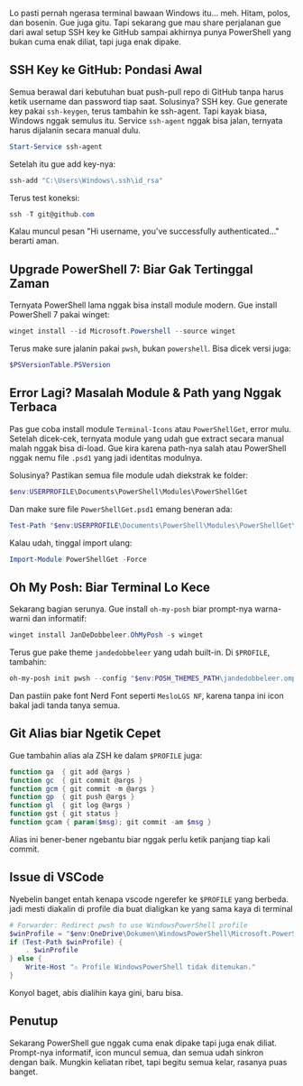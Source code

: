 
Lo pasti pernah ngerasa terminal bawaan Windows itu... meh. Hitam, polos, dan bosenin. Gue juga gitu. Tapi sekarang gue mau share perjalanan gue dari awal setup SSH key ke GitHub sampai akhirnya punya PowerShell yang bukan cuma enak diliat, tapi juga enak dipake. 

## SSH Key ke GitHub: Pondasi Awal

Semua berawal dari kebutuhan buat push-pull repo di GitHub tanpa harus ketik username dan password tiap saat. Solusinya? SSH key. Gue generate key pakai `ssh-keygen`, terus tambahin ke ssh-agent. Tapi kayak biasa, Windows nggak semulus itu. Service `ssh-agent` nggak bisa jalan, ternyata harus dijalanin secara manual dulu.

```powershell
Start-Service ssh-agent
```

Setelah itu gue add key-nya:

```powershell
ssh-add "C:\Users\Windows\.ssh\id_rsa"
```

Terus test koneksi:

```powershell
ssh -T git@github.com
```

Kalau muncul pesan "Hi username, you've successfully authenticated..." berarti aman.

## Upgrade PowerShell 7: Biar Gak Tertinggal Zaman

Ternyata PowerShell lama nggak bisa install module modern. Gue install PowerShell 7 pakai winget:

```powershell
winget install --id Microsoft.Powershell --source winget
```

Terus make sure jalanin pakai `pwsh`, bukan `powershell`. Bisa dicek versi juga:

```powershell
$PSVersionTable.PSVersion
```

## Error Lagi? Masalah Module & Path yang Nggak Terbaca

Pas gue coba install module `Terminal-Icons` atau `PowerShellGet`, error mulu. Setelah dicek-cek, ternyata module yang udah gue extract secara manual malah nggak bisa di-load. Gue kira karena path-nya salah atau PowerShell nggak nemu file `.psd1` yang jadi identitas modulnya.

Solusinya? Pastikan semua file module udah diekstrak ke folder:

```powershell
$env:USERPROFILE\Documents\PowerShell\Modules\PowerShellGet
```

Dan make sure file `PowerShellGet.psd1` emang beneran ada:

```powershell
Test-Path "$env:USERPROFILE\Documents\PowerShell\Modules\PowerShellGet\PowerShellGet.psd1"
```

Kalau udah, tinggal import ulang:

```powershell
Import-Module PowerShellGet -Force
```

## Oh My Posh: Biar Terminal Lo Kece

Sekarang bagian serunya. Gue install `oh-my-posh` biar prompt-nya warna-warni dan informatif:

```powershell
winget install JanDeDobbeleer.OhMyPosh -s winget
```

Terus gue pake theme `jandedobbeleer` yang udah built-in. Di `$PROFILE`, tambahin:

```powershell
oh-my-posh init pwsh --config "$env:POSH_THEMES_PATH\jandedobbeleer.omp.json" | Invoke-Expression
```

Dan pastiin pake font Nerd Font seperti `MesloLGS NF`, karena tanpa ini icon bakal jadi tanda tanya semua.

## Git Alias biar Ngetik Cepet

Gue tambahin alias ala ZSH ke dalam `$PROFILE` juga:

```powershell
function ga  { git add @args }
function gc  { git commit @args }
function gcm { git commit -m @args }
function gp  { git push @args }
function gl  { git log @args }
function gst { git status }
function gcam { param($msg); git commit -am $msg }
```

Alias ini bener-bener ngebantu biar nggak perlu ketik panjang tiap kali commit.

## Issue di VSCode

Nyebelin banget entah kenapa vscode ngerefer ke `$PROFILE` yang berbeda. jadi mesti diakalin di profile dia buat dialigkan ke yang sama kaya di terminal

```powershell
# Forwarder: Redirect pwsh to use WindowsPowerShell profile
$winProfile = "$env:OneDrive\Dokumen\WindowsPowerShell\Microsoft.PowerShell_profile.ps1"
if (Test-Path $winProfile) {
    . $winProfile
} else {
    Write-Host "⚠️ Profile WindowsPowerShell tidak ditemukan."
}
```

Konyol baget, abis dialihin kaya gini, baru bisa.

## Penutup

Sekarang PowerShell gue nggak cuma enak dipake tapi juga enak diliat. Prompt-nya informatif, icon muncul semua, dan semua udah sinkron dengan baik. Mungkin keliatan ribet, tapi begitu semua kelar, rasanya puas banget.
